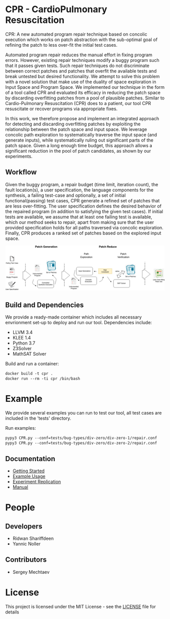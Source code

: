 # CPR - CardioPulmonary Resuscitation
CPR: A new automated program repair technique based on concolic execution
which works on patch abstraction with the sub-optimal goal of refining the patch to less over-fit 
the initial test cases. 

Automated program repair reduces the manual effort in fixing program errors. 
However, existing repair techniques modify a buggy program such that it passes given tests.
Such repair techniques do not discriminate between correct patches and patches that overfit
the available tests and break untested but desired functionality. We attempt to solve this
problem with a novel solution that make use of the duality of space exploration in Input 
Space and Program Space. We implemented our technique in the form of a tool called CPR and
evaluated its efficacy in reducing the patch space by discarding overfitting patches from 
a pool of plausible patches. Similar to Cardio-Pulmonary Resuscitation (CPR) does to a
patient, our tool CPR resuscitate or recover programs via appropriate fixes. 

In this work, we therefore propose and implement an integrated approach for detecting and discarding 
overfitting patches by exploiting the relationship between the patch space and input space.
We leverage concolic path exploration to systematically traverse the input space 
(and generate inputs), while systematically ruling out significant parts of the patch space.
Given a long enough time budget, this approach allows a significant reduction in the 
pool of patch candidates, as shown by our experiments. 

## Workflow
Given the buggy program, a repair budget (time limit, iteration count), the fault location(s), 
a user specification, the language components for the synthesis, a failing test-case 
and optionally, a set of initial functional(passing) test cases, CPR generate a 
refined set of patches that are less over-fitting. The user specification defines 
the desired behavior of the repaired program (in addition to satisfying the given 
test cases). If initial tests are available, we assume that at least one failing 
test is available, which our method seeks to repair, apart from making sure that 
the user provided specification holds for all paths traversed via concolic exploration. 
Finally, CPR produces a ranked set of patches based on the explored input space. 

![CPR_Workflow](doc/workflow.jpg)

## Build and Dependencies
We provide a ready-made container which includes all necessary envrionment set-up
to deploy and run our tool. Dependencies include:

* LLVM 3.4
* KLEE 1.4
* Python 3.7
* Z3Solver
* MathSAT Solver

Build and run a container:

    docker build -t cpr .
    docker run --rm -ti cpr /bin/bash


# Example
We provide several examples you can run to test our tool, all test cases are included
in the 'tests' directory. 

Run examples:

    pypy3 CPR.py --conf=tests/bug-types/div-zero/div-zero-1/repair.conf
    pypy3 CPR.py --conf=tests/bug-types/div-zero/div-zero-2/repair.conf


## Documentation ##

* [Getting Started](doc/GetStart.md)
* [Example Usage](doc/Examples.md)
* [Experiment Replication](experiments/README.md)  
* [Manual](doc/Manual.md)

# People

## Developers
* Ridwan Shariffdeen
* Yannic Noller

## Contributors
* Sergey Mechtaev 

# License
This project is licensed under the MIT License - see the [LICENSE](LICENSE) file for details
